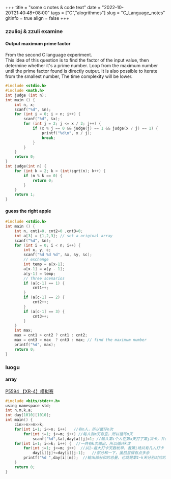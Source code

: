 +++
 title = "some c notes & code text" 
 date = "2022-10-20T21:40:48+08:00" 
 tags = ["C","alogrithmes"] 
 slug = "C_Language_notes"
 gitinfo = true
 align = false
+++



### zzulioj & zzuli examine
#### Output maximum prime factor
From the second C language experiment.      
This idea of this question is to find the factor of the input value, then determine whether it's a prime number. Loop from the maximum number until the prime factor found is directly output.
It is also possible to iterate from the smallest number, The time complexity will be lower.
``` c
#include <stdio.h>
#include <math.h>
int judge (int n);
int main () {
    int n, x;
    scanf("%d", &n);
    for (int i = 0; i < n; i++) {
        scanf("%d", &x);
        for (int j = 2; j <= x / 2; j++) {
            if (x % j == 0 && judge(j) == 1 && judge(x / j) == 1) {
                printf("%d\n", x / j);
                break;
            }
        }
    }
    return 0;
}
int judge(int n) {
    for (int k = 2; k < (int)sqrt(n); k++) {
        if (n % k == 0) {
            return 0;
        }
    }
    return 1;
}
```
      
#### guess the right apple
```c
#include <stdio.h>
int main () {
    int n, cnt1=0, cnt2=0 ,cnt3=0;
    int a[3] = {1,2,3}; // set a original array
    scanf("%d", &n);
    for (int i = 0; i < n; i++) {
        int x, y, c;
        scanf("%d %d %d", &x, &y, &c);
        // exchange
        int temp = a[x-1];
        a[x-1] = a[y - 1];
        a[y-1] = temp;
        // Three scenarios 
        if (a[c-1] == 1) {
            cnt1++;
        } 
        if (a[c-1] == 2) {
            cnt2++;
        }
        if (a[c-1] == 3) {
            cnt3++;
        }    
    }
    int max;
    max = cnt1 > cnt2 ? cnt1 : cnt2;
    max = cnt3 > max  ? cnt3 : max; // find the maximum number   
    printf("%d", max);
    return 0;
}    
```






### luogu
#### array
[P5594 【XR-4】模拟赛](https://www.luogu.com.cn/problem/P5594)


``` c
#include <bits/stdc++.h>
using namespace std; 
int n,m,k,a;  
int day[1010][1010]; 
int main() {   
    cin>>n>>m>>k;    
    for(int i=1; i<=n; i++)   //有n人，所以循环n次
        for(int j=1; j<=m; j++) //每人有m天有空，所以循环m天
            scanf("%d",&a),day[a][j]=1; //输入第i个人在第a天打了第j次卡，并做标记
    for(int i=1; i<=k; i++) {  //一共有k次输出，所以循环k次
        for(int j=1; j<=m; j++)  //从1~最大打卡天数枚举，看第i场共有几人打卡
            day[i][j]+=day[i][j-1];   //部分和一下，虽然显得有点多余
        printf("%d ",day[i][m]);  //输出部分和的总量，也就是第1~k天分别对应的模拟赛场次
    }
    return 0; 
} 
```
